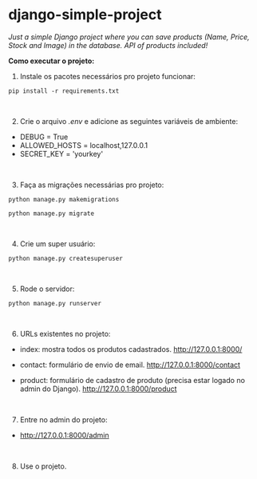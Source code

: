 # django-simple-project
_Just a simple Django project where you can save products (Name, Price, Stock and Image) in the database. API of products included!_

**Como executar o projeto:**

1. Instale os pacotes necessários pro projeto funcionar:
```pip
pip install -r requirements.txt
```

<br>

2. Crie o arquivo _.env_ e adicione as seguintes variáveis de ambiente:
- DEBUG = True
- ALLOWED_HOSTS = localhost,127.0.0.1
- SECRET_KEY = 'yourkey'

<br>

3. Faça as migrações necessárias pro projeto:
```sudo
python manage.py makemigrations
```
```sudo
python manage.py migrate
```

<br> 

4. Crie um super usuário:
```sudo
python manage.py createsuperuser
```
<br>

5. Rode o servidor:
```sudo
python manage.py runserver
```

<br>

6. URLs existentes no projeto:


- index: mostra todos os produtos cadastrados. http://127.0.0.1:8000/


- contact: formulário de envio de email. http://127.0.0.1:8000/contact


- product: formulário de cadastro de produto (precisa estar logado no admin do Django). http://127.0.0.1:8000/product

<br>


7. Entre no admin do projeto:
- http://127.0.0.1:8000/admin

<br>

8. Use o projeto.
